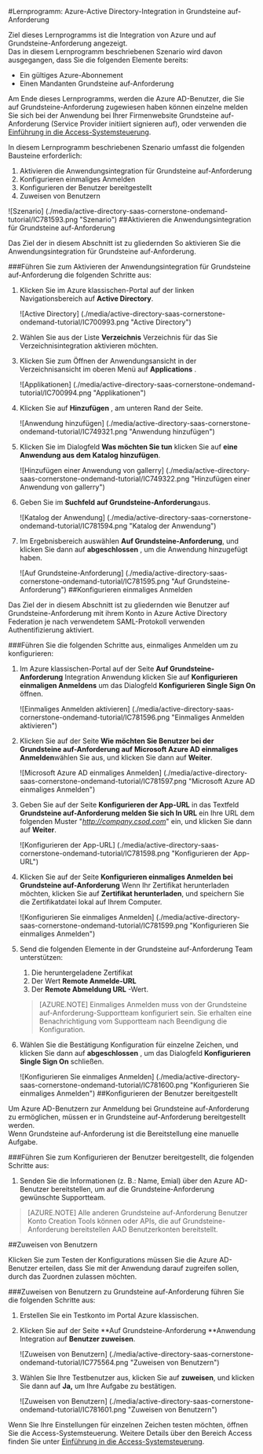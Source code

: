 <properties 
    pageTitle="Lernprogramm: Azure-Active Directory-Integration in Grundsteine auf-Anforderung | Microsoft Azure" 
    description="Erfahren Sie, wie mit Grundsteine auf-Anforderung mit Azure Active Directory einmaliges Anmelden, automatisierte Bereitstellung und mehr aktiviert!" 
    services="active-directory" 
    authors="jeevansd"  
    documentationCenter="na" 
    manager="femila"/>
<tags 
    ms.service="active-directory" 
    ms.devlang="na" 
    ms.topic="article" 
    ms.tgt_pltfrm="na" 
    ms.workload="identity" 
    ms.date="09/29/2016" 
    ms.author="jeedes" />

#<a name="tutorial-azure-active-directory-integration-with-cornerstone-ondemand"></a>Lernprogramm: Azure-Active Directory-Integration in Grundsteine auf-Anforderung

Ziel dieses Lernprogramms ist die Integration von Azure und auf Grundsteine-Anforderung angezeigt.  
Das in diesem Lernprogramm beschriebenen Szenario wird davon ausgegangen, dass Sie die folgenden Elemente bereits:

-   Ein gültiges Azure-Abonnement
-   Einen Mandanten Grundsteine auf-Anforderung

Am Ende dieses Lernprogramms, werden die Azure AD-Benutzer, die Sie auf Grundsteine-Anforderung zugewiesen haben können einzelne melden Sie sich bei der Anwendung bei Ihrer Firmenwebsite Grundsteine auf-Anforderung (Service Provider initiiert signieren auf), oder verwenden die [Einführung in die Access-Systemsteuerung](active-directory-saas-access-panel-introduction.md).

In diesem Lernprogramm beschriebenen Szenario umfasst die folgenden Bausteine erforderlich:

1.  Aktivieren die Anwendungsintegration für Grundsteine auf-Anforderung
2.  Konfigurieren einmaliges Anmelden
3.  Konfigurieren der Benutzer bereitgestellt
4.  Zuweisen von Benutzern

![Szenario] (./media/active-directory-saas-cornerstone-ondemand-tutorial/IC781593.png "Szenario")
##<a name="enabling-the-application-integration-for-cornerstone-ondemand"></a>Aktivieren die Anwendungsintegration für Grundsteine auf-Anforderung

Das Ziel der in diesem Abschnitt ist zu gliedernden So aktivieren Sie die Anwendungsintegration für Grundsteine auf-Anforderung.

###<a name="to-enable-the-application-integration-for-cornerstone-ondemand-perform-the-following-steps"></a>Führen Sie zum Aktivieren der Anwendungsintegration für Grundsteine auf-Anforderung die folgenden Schritte aus:

1.  Klicken Sie im Azure klassischen-Portal auf der linken Navigationsbereich auf **Active Directory**.

    ![Active Directory] (./media/active-directory-saas-cornerstone-ondemand-tutorial/IC700993.png "Active Directory")

2.  Wählen Sie aus der Liste **Verzeichnis** Verzeichnis für das Sie Verzeichnisintegration aktivieren möchten.

3.  Klicken Sie zum Öffnen der Anwendungsansicht in der Verzeichnisansicht im oberen Menü auf **Applications** .

    ![Applikationen] (./media/active-directory-saas-cornerstone-ondemand-tutorial/IC700994.png "Applikationen")

4.  Klicken Sie auf **Hinzufügen** , am unteren Rand der Seite.

    ![Anwendung hinzufügen] (./media/active-directory-saas-cornerstone-ondemand-tutorial/IC749321.png "Anwendung hinzufügen")

5.  Klicken Sie im Dialogfeld **Was möchten Sie tun** klicken Sie auf **eine Anwendung aus dem Katalog hinzufügen**.

    ![Hinzufügen einer Anwendung von gallerry] (./media/active-directory-saas-cornerstone-ondemand-tutorial/IC749322.png "Hinzufügen einer Anwendung von gallerry")

6.  Geben Sie im **Suchfeld** **auf Grundsteine-Anforderung**aus.

    ![Katalog der Anwendung] (./media/active-directory-saas-cornerstone-ondemand-tutorial/IC781594.png "Katalog der Anwendung")

7.  Im Ergebnisbereich auswählen **Auf Grundsteine-Anforderung**, und klicken Sie dann auf **abgeschlossen** , um die Anwendung hinzugefügt haben.

    ![Auf Grundsteine-Anforderung] (./media/active-directory-saas-cornerstone-ondemand-tutorial/IC781595.png "Auf Grundsteine-Anforderung")
##<a name="configuring-single-sign-on"></a>Konfigurieren einmaliges Anmelden

Das Ziel der in diesem Abschnitt ist zu gliedernden wie Benutzer auf Grundsteine-Anforderung mit ihrem Konto in Azure Active Directory Federation je nach verwendetem SAML-Protokoll verwenden Authentifizierung aktiviert.

###<a name="to-configure-single-sign-on-perform-the-following-steps"></a>Führen Sie die folgenden Schritte aus, einmaliges Anmelden um zu konfigurieren:

1.  Im Azure klassischen-Portal auf der Seite **Auf Grundsteine-Anforderung** Integration Anwendung klicken Sie auf **Konfigurieren einmaligen Anmeldens** um das Dialogfeld **Konfigurieren Single Sign On** öffnen.

    ![Einmaliges Anmelden aktivieren] (./media/active-directory-saas-cornerstone-ondemand-tutorial/IC781596.png "Einmaliges Anmelden aktivieren")

2.  Klicken Sie auf der Seite **Wie möchten Sie Benutzer bei der Grundsteine auf-Anforderung auf** **Microsoft Azure AD einmaliges Anmelden**wählen Sie aus, und klicken Sie dann auf **Weiter**.

    ![Microsoft Azure AD einmaliges Anmelden] (./media/active-directory-saas-cornerstone-ondemand-tutorial/IC781597.png "Microsoft Azure AD einmaliges Anmelden")

3.  Geben Sie auf der Seite **Konfigurieren der App-URL** in das Textfeld **Grundsteine auf-Anforderung melden Sie sich In URL** ein Ihre URL dem folgenden Muster "*http://company.csod.com*" ein, und klicken Sie dann auf **Weiter**.

    ![Konfigurieren der App-URL] (./media/active-directory-saas-cornerstone-ondemand-tutorial/IC781598.png "Konfigurieren der App-URL")

4.  Klicken Sie auf der Seite **Konfigurieren einmaliges Anmelden bei Grundsteine auf-Anforderung** Wenn Ihr Zertifikat herunterladen möchten, klicken Sie auf **Zertifikat herunterladen**, und speichern Sie die Zertifikatdatei lokal auf Ihrem Computer.

    ![Konfigurieren Sie einmaliges Anmelden] (./media/active-directory-saas-cornerstone-ondemand-tutorial/IC781599.png "Konfigurieren Sie einmaliges Anmelden")

5.  Send die folgenden Elemente in der Grundsteine auf-Anforderung Team unterstützen:

    1.  Die heruntergeladene Zertifikat
    2.  Der Wert **Remote Anmelde-URL**
    3.  Der **Remote Abmeldung URL** -Wert.

    >[AZURE.NOTE] Einmaliges Anmelden muss von der Grundsteine auf-Anforderung-Supportteam konfiguriert sein.
Sie erhalten eine Benachrichtigung vom Supportteam nach Beendigung die Konfiguration.

6.  Wählen Sie die Bestätigung Konfiguration für einzelne Zeichen, und klicken Sie dann auf **abgeschlossen** , um das Dialogfeld **Konfigurieren Single Sign On** schließen.

    ![Konfigurieren Sie einmaliges Anmelden] (./media/active-directory-saas-cornerstone-ondemand-tutorial/IC781600.png "Konfigurieren Sie einmaliges Anmelden")
##<a name="configuring-user-provisioning"></a>Konfigurieren der Benutzer bereitgestellt

Um Azure AD-Benutzern zur Anmeldung bei Grundsteine auf-Anforderung zu ermöglichen, müssen er in Grundsteine auf-Anforderung bereitgestellt werden.  
Wenn Grundsteine auf-Anforderung ist die Bereitstellung eine manuelle Aufgabe.

###<a name="to-configure-user-provisioning-perform-the-following-steps"></a>Führen Sie zum Konfigurieren der Benutzer bereitgestellt, die folgenden Schritte aus:

1.  Senden Sie die Informationen (z. B.: Name, Emial) über den Azure AD-Benutzer bereitstellen, um auf die Grundsteine-Anforderung gewünschte Supportteam.

>[AZURE.NOTE] Alle anderen Grundsteine auf-Anforderung Benutzer Konto Creation Tools können oder APIs, die auf Grundsteine-Anforderung bereitstellen AAD Benutzerkonten bereitstellt.

##<a name="assigning-users"></a>Zuweisen von Benutzern

Klicken Sie zum Testen der Konfigurations müssen Sie die Azure AD-Benutzer erteilen, dass Sie mit der Anwendung darauf zugreifen sollen, durch das Zuordnen zulassen möchten.

###<a name="to-assign-users-to-cornerstone-ondemand-perform-the-following-steps"></a>Zuweisen von Benutzern zu Grundsteine auf-Anforderung führen Sie die folgenden Schritte aus:

1.  Erstellen Sie ein Testkonto im Portal Azure klassischen.

2.  Klicken Sie auf der Seite **Auf Grundsteine-Anforderung **Anwendung Integration auf **Benutzer zuweisen**.

    ![Zuweisen von Benutzern] (./media/active-directory-saas-cornerstone-ondemand-tutorial/IC775564.png "Zuweisen von Benutzern")

3.  Wählen Sie Ihre Testbenutzer aus, klicken Sie auf **zuweisen**, und klicken Sie dann auf **Ja,** um Ihre Aufgabe zu bestätigen.

    ![Zuweisen von Benutzern] (./media/active-directory-saas-cornerstone-ondemand-tutorial/IC781601.png "Zuweisen von Benutzern")

Wenn Sie Ihre Einstellungen für einzelnen Zeichen testen möchten, öffnen Sie die Access-Systemsteuerung. Weitere Details über den Bereich Access finden Sie unter [Einführung in die Access-Systemsteuerung](active-directory-saas-access-panel-introduction.md).
